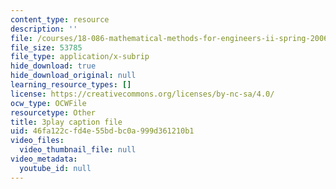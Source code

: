 ```yaml
---
content_type: resource
description: ''
file: /courses/18-086-mathematical-methods-for-engineers-ii-spring-2006/46fa122cfd4e55bdbc0a999d361210b1_r1-r1t5i58g.vtt
file_size: 53785
file_type: application/x-subrip
hide_download: true
hide_download_original: null
learning_resource_types: []
license: https://creativecommons.org/licenses/by-nc-sa/4.0/
ocw_type: OCWFile
resourcetype: Other
title: 3play caption file
uid: 46fa122c-fd4e-55bd-bc0a-999d361210b1
video_files:
  video_thumbnail_file: null
video_metadata:
  youtube_id: null
---
```


